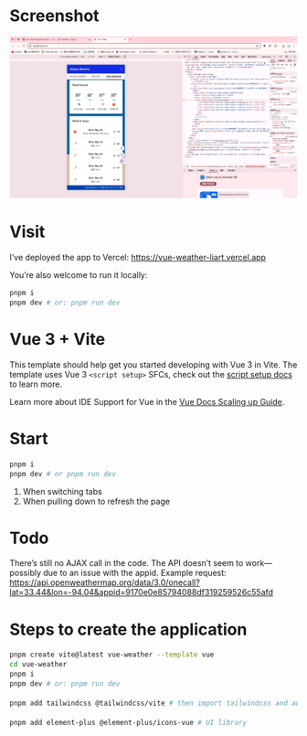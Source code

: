 # Screenshot

![image](./public/screenshot-phone.png)

# Visit

I’ve deployed the app to Vercel: https://vue-weather-liart.vercel.app

You’re also welcome to run it locally:

```bash
pnpm i
pnpm dev # or: pnpm run dev
```

# Vue 3 + Vite

This template should help get you started developing with Vue 3 in Vite. The template uses Vue 3 `<script setup>` SFCs, check out the [script setup docs](https://v3.vuejs.org/api/sfc-script-setup.html#sfc-script-setup) to learn more.

Learn more about IDE Support for Vue in the [Vue Docs Scaling up Guide](https://vuejs.org/guide/scaling-up/tooling.html#ide-support).

# Start

```bash
pnpm i
pnpm dev # or pnpm run dev
```

<!-- # Refresh Data Triggers -->

1. When switching tabs
2. When pulling down to refresh the page

# Todo

There’s still no AJAX call in the code.
The API doesn’t seem to work—possibly due to an issue with the appid.
Example request:
https://api.openweathermap.org/data/3.0/onecall?lat=33.44&lon=-94.04&appid=9170e0e85794088df319259526c55afd

# Steps to create the application

```bash
pnpm create vite@latest vue-weather --template vue
cd vue-weather
pnpm i
pnpm dev # or: pnpm run dev

pnpm add tailwindcss @tailwindcss/vite # then import tailwindcss and add plugins in vite.config.js

pnpm add element-plus @element-plus/icons-vue # UI library

```
